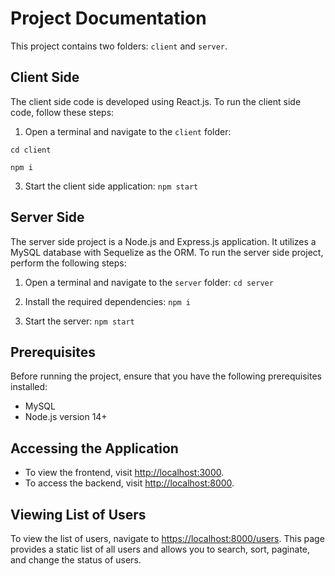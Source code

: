 # Project Documentation

This project contains two folders: `client` and `server`.

## Client Side

The client side code is developed using React.js. To run the client side code, follow these steps:

1. Open a terminal and navigate to the `client` folder:

```cd client```

```npm i```

3. Start the client side application:
```npm start```

## Server Side

The server side project is a Node.js and Express.js application. It utilizes a MySQL database with Sequelize as the ORM. To run the server side project, perform the following steps:

1. Open a terminal and navigate to the `server` folder:
```cd server```

2. Install the required dependencies:
```npm i```

3. Start the server:
```npm start```

## Prerequisites

Before running the project, ensure that you have the following prerequisites installed:

- MySQL
- Node.js version 14+

## Accessing the Application

- To view the frontend, visit [http://localhost:3000](http://localhost:3000).
- To access the backend, visit [http://localhost:8000](http://localhost:8000).

## Viewing List of Users

To view the list of users, navigate to [https://localhost:8000/users](https://localhost:8000/users). This page provides a static list of all users and allows you to search, sort, paginate, and change the status of users.
